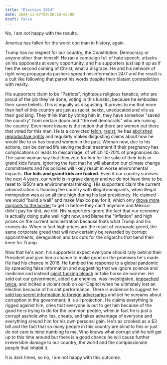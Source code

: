 ```yaml
---
title: "Election 2024"
date: 2024-11-07T09:50:10-05:00
draft: false
---
```


No, I am not happy with the results.

America has fallen for the worst con man in history, again.

Trump has no respect for our country, the Constitution, Democracy or anyone other than himself. He ran a campaign full of hate speech, attacks on his opponents at every opportunity, and his supporters just lap it up as if hes the second coming of Christ, what a disgrace. He and his network of right wing propaganda pushers spread misinformation 24/7 and the result is a cult like following that parrot his words despite their blatant contradiction with reality. 

His supporters claim to be "Patriots", righteous religious fanatics, who are proud of the job they've done, voting in this lunatic, because he embodies their same beliefs. This is equally as disgusting. It proves to me that more than half of this country are just as racist, sexist, uneducated and vile as their god king. They think that by voting him in, they have somehow "saved the country" from certain doom and "the evil democrats" who are ruining the country. Even more insane is the notion that there are women out there that voted for this man. He is a convicted [felon](https://apnews.com/article/trump-trial-deliberations-jury-testimony-verdict-85558c6d08efb434d05b694364470aa0), [rapist](https://apnews.com/article/trump-rape-carroll-trial-fe68259a4b98bb3947d42af9ec83d7db), he has [abolished reproductive rights](https://www.americanprogressaction.org/article/trump-proclaims-i-killed-roe-v-wade-as-134-rape-induced-pregnancies-occur-daily-in-abortion-ban-states/) and regularly makes disgusting claims about how he would like to or has treated women in the past. Woman now, due to his actions, can be denied life saving medical treatment if their pregnancy has complications or leads to miscarriage, of which 10-20% of pregnancies do. The same woman say that they vote for him for the sake of their kids or grand kids future, ignoring the fact that he will abandon our climate change commitments and his policies will likely result in worse environmental impacts. __Our kids and grand kids are fucked.__ Even if our country survives the next 4 years, our [world is in grave danger](https://climateclock.world/science) and we do not have time to be reset to 1950's era environmental thinking. His supporters claim the current administration is flooding the country with illegal immigrants, when illegal immigration was at an all time high during his last presidency. He claimed we would "build a wall" and make Mexico pay for it, which only [drove more migrants to the border](https://www.pewresearch.org/short-reads/2020/03/02/how-border-apprehensions-ice-arrests-and-deportations-have-changed-under-trump/) to get in before they can't anymore and Mexico didn't pay for shit, we did. His supporters ignore the fact that our economy is actually doing quite well right now, and blame the "inflation" and high prices on the current administration because thats what Trump and his cronies do. When in fact high prices are the result of corporate greed, the same corporate greed that will now certainly be rewarded by corrupt appointments, deregulation and tax cuts for the oligarchs that bend their knee for Trump.

Now that he's won, his supporters expect everyone should rally behind their President and give him a chance to make good on the promises he's made. He had his chance in 2016. He fumbled the response to a global pandemic by spreading false information and suggesting that we ignore science and medicine and instead [inject fucking bleach](https://www.poison.med.wayne.edu/updates-content/kstytapp2qfstf0pkacdxmz943u1hs) or take horse de-wormer. He sold out our government, aided our enemies, was investigated, [impeached twice](https://constitution.congress.gov/browse/essay/artII-S4-4-9/ALDE_00000035/), and incited a violent mob on our Capitol when he ultimately lost an election because of his shit performance. There is evidence to suggest he [sold top secret information to foreign adversaries](https://www.newsweek.com/donald-trump-may-have-sold-classified-binder-russiamary-trump-1853058) and yet he screams about corruption in the government; it is all projection. He claims everything is rigged against him, cries that everyone is out to get him because of the good he is trying to do for the common people, when in fact he is just a corrupt asshole who lies, cheats, and takes advantage of everyone and everything around him for his own personal gain. He's as crooked as a $3 bill and the fact that so many people in this country are blind to this or just do not care is mind numbing to me. Who knows what corrupt shit he will get up to this time around but there is a good chance he will cause further irreversible damage to our country, the world and the compassionate people that inhabit it.

It is dark times, so no, I am not happy with this outcome.

